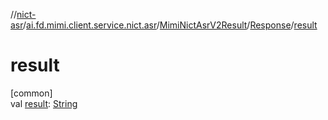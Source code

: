 //[nict-asr](../../../../index.md)/[ai.fd.mimi.client.service.nict.asr](../../index.md)/[MimiNictAsrV2Result](../index.md)/[Response](index.md)/[result](result.md)

# result

[common]\
val [result](result.md): [String](https://kotlinlang.org/api/core/kotlin-stdlib/kotlin/-string/index.html)
